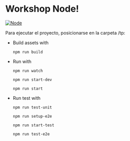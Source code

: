 # Workshop Node! 

[![Node](https://nodejs.vn/uploads/system/touchicon-48.png)]()

Para ejecutar el proyecto, posicionarse en la carpeta /tp:

* Build assets with

    ```npm run build```

* Run with

    ```npm run watch```

    ```npm run start-dev``` 

    ```npm run start``` 

* Run test with

    ```npm run test-unit```

    ```npm run setup-e2e```

    ```npm run start-test```

    ```npm run test-e2e```
